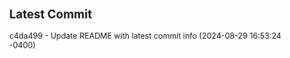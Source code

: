
## Latest Commit
c4da499 - Update README with latest commit info (2024-08-29 16:53:24 -0400) <Yunxi-Zhou>
